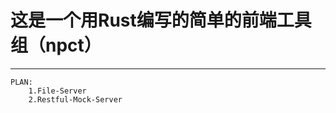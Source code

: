 这是一个用Rust编写的简单的前端工具组（npct）
========
--------
    PLAN:
        1.File-Server
        2.Restful-Mock-Server